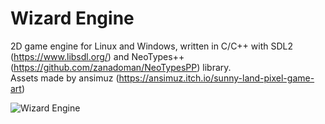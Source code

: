 # Wizard Engine
2D game engine for Linux and Windows, written in C/C++ with SDL2 (https://www.libsdl.org/) and NeoTypes++ (https://github.com/zanadoman/NeoTypesPP) library.\
Assets made by ansimuz (https://ansimuz.itch.io/sunny-land-pixel-game-art)

![Wizard Engine](https://github.com/zanadoman/Wizard-Engine/blob/main/Build/engine/icon.png)
